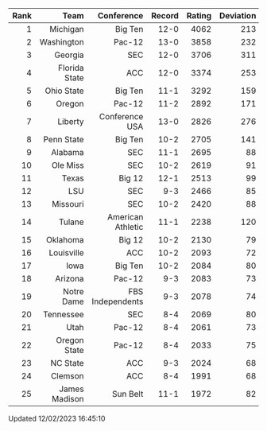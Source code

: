| Rank  | Team                 | Conference           | Record   | Rating | Deviation |
| ---:  | ---:                 | ---:                 | ---:     | ---:   | ---:      |
| 1     | Michigan             | Big Ten              | 12-0     | 4062   | 213       |
| 2     | Washington           | Pac-12               | 13-0     | 3858   | 232       |
| 3     | Georgia              | SEC                  | 12-0     | 3706   | 311       |
| 4     | Florida State        | ACC                  | 12-0     | 3374   | 253       |
| 5     | Ohio State           | Big Ten              | 11-1     | 3292   | 159       |
| 6     | Oregon               | Pac-12               | 11-2     | 2892   | 171       |
| 7     | Liberty              | Conference USA       | 13-0     | 2826   | 276       |
| 8     | Penn State           | Big Ten              | 10-2     | 2705   | 141       |
| 9     | Alabama              | SEC                  | 11-1     | 2695   | 88        |
| 10    | Ole Miss             | SEC                  | 10-2     | 2619   | 91        |
| 11    | Texas                | Big 12               | 12-1     | 2513   | 99        |
| 12    | LSU                  | SEC                  | 9-3      | 2466   | 85        |
| 13    | Missouri             | SEC                  | 10-2     | 2420   | 88        |
| 14    | Tulane               | American Athletic    | 11-1     | 2238   | 120       |
| 15    | Oklahoma             | Big 12               | 10-2     | 2130   | 79        |
| 16    | Louisville           | ACC                  | 10-2     | 2093   | 72        |
| 17    | Iowa                 | Big Ten              | 10-2     | 2084   | 80        |
| 18    | Arizona              | Pac-12               | 9-3      | 2083   | 73        |
| 19    | Notre Dame           | FBS Independents     | 9-3      | 2078   | 74        |
| 20    | Tennessee            | SEC                  | 8-4      | 2069   | 80        |
| 21    | Utah                 | Pac-12               | 8-4      | 2061   | 73        |
| 22    | Oregon State         | Pac-12               | 8-4      | 2033   | 75        |
| 23    | NC State             | ACC                  | 9-3      | 2024   | 68        |
| 24    | Clemson              | ACC                  | 8-4      | 1991   | 68        |
| 25    | James Madison        | Sun Belt             | 11-1     | 1972   | 82        |

Updated 12/02/2023 16:45:10
